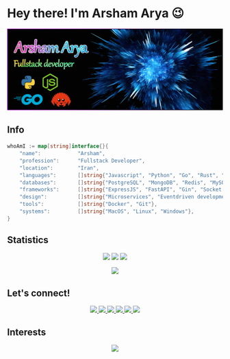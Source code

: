 # Hey there! I'm Arsham Arya 😉

<!-- HEADER -->
[![MasterHead](header.png)](https://github.com/arshamalh)

## Info
```go
whoAmI := map[string]interface{}{
	"name":            "Arsham",
	"profession":      "Fullstack Developer",
	"location":        "Iran",
	"languages":       []string{"Javascript", "Python", "Go", "Rust", "Solidity"},
	"databases":       []string{"PostgreSQL", "MongoDB", "Redis", "MySQL"},
	"frameworks":      []string{"ExpressJS", "FastAPI", "Gin", "Socket.io", "NextJS"}
	"design":          []string{"Microservices", "Eventdriven development"},
	"tools":           []string{"Docker", "Git"},
	"systems":         []string{"MacOS", "Linux", "Windows"},
}
``` 

## Statistics

<p align = "center">
  <img  src = "https://github-readme-stats.vercel.app/api?username=arshamalh&show_icons=true&theme=algolia&line_height=40">
  <img  src = "https://github-readme-stats.vercel.app/api/top-langs/?username=arshamalh&theme=algolia">
<img  src="https://github-readme-streak-stats.herokuapp.com/?user=arshamalh&show_icons=true&locale=en&theme=radical&line_height=20&layout=compact" />
</p>

<p align = "center">
  
</p>


<p align = "center">
 <img src="https://activity-graph.herokuapp.com/graph?username=arshamalh&theme=react-dark">
</p> 

## Let's connect! 
<!-- Hand shake: <img src="https://media.giphy.com/media/hvRJCLFzcasrR4ia7z/giphy.gif" width="25px"> -->

<div align="center">
<p align="center"></p>
<a href="https://www.twitter.com/arshamalh/">
    <img src="https://img.shields.io/badge/Twitter-1DA1F2?style=for-the-badge&logo=twitter&logoColor=white" />
</a>
	
<a href="https://www.linkedin.com/in/arshamalh/">
    <img src="https://img.shields.io/badge/linkedin-%230077B5.svg?&style=for-the-badge&logo=linkedin&logoColor=white" />
</a>

<a href="https://medium.com/@arshamalh">
    <img src="https://img.shields.io/badge/Medium-12100E?style=for-the-badge&logo=medium&logoColor=white" />
</a>

<a href="https://stackoverflow.com/users/12972198/arsham">
    <img src="https://img.shields.io/badge/Stack_Overflow-FE7A16?style=for-the-badge&logo=stack-overflow&logoColor=white" />
</a>

<a href="mailto:arshamalh@gmail.com">
    <img src="https://img.shields.io/badge/-Gmail-c20006?style=for-the-badge&logo=gmail&logoColor=white" />
</a>

<a href="https://github.com/arshamalh/arshamalh/raw/main/arshamAryaResume.pdf">
	<img src="https://img.shields.io/badge/-Resume-10a100?style=for-the-badge&logoColor=white" />
</a>
</div>

## Interests
<p align="center">
	<a href="arshamalh.com">
		<img src="https://readme-typing-svg.herokuapp.com?color=%2336BCF7&duration=2000&center=true&lines=Full-stack+Web+Development;Blockchain;Internet+Of+Things">
	</a>
</p>
